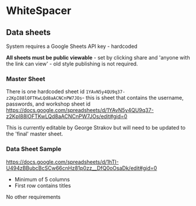 # WhiteSpacer

## Data sheets

System requires a Google Sheets API key - hardcoded

**All sheets must be public viewable** - set by clicking share and 'anyone with the link can view' - old style publishing is not required.

### Master Sheet
There is one hardcoded sheet id `1YAvN5y4QU9q37-z2KpI88lOFTKwLQd8aACNCnPW7JOs`- this is sheet that contains the username, passwords, and workshop sheet id
https://docs.google.com/spreadsheets/d/1YAvN5y4QU9q37-z2KpI88lOFTKwLQd8aACNCnPW7JOs/edit#gid=0

This is currently editable by George Strakov but will need to be updated to the 'final' master sheet.

### Data Sheet Sample
https://docs.google.com/spreadsheets/d/1hTI-U494zBBubcBcSCw66cnHz81p0zz__DfQ0oOsaDk/edit#gid=0

* Minimum of 5 columns
* First row contains titles

No other requirements
